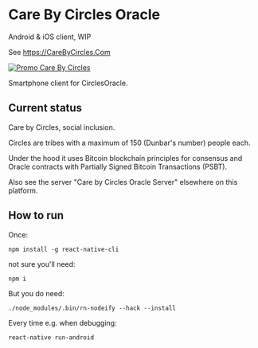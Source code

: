 # Care By Circles Oracle

Android & iOS client, WIP

See https://CareByCircles.Com

[![Promo Care By Circles](READMEImages/CareByCircles.gif)](https://youtu.be/YczwK4v-uJ0)

Smartphone client for CirclesOracle.

## Current status ##

Care by Circles, social inclusion.

Circles are tribes with a maximum of 150 (Dunbar's number) people each.

Under the hood it uses Bitcoin blockchain principles for consensus and Oracle contracts with Partially Signed Bitcoin Transactions (PSBT).

Also see the server "Care by Circles Oracle Server" elsewhere on this platform.

## How to run ##

Once:
````
npm install -g react-native-cli
````
not sure you'll need:
````
npm i
````
But you do need:
````
./node_modules/.bin/rn-nodeify --hack --install
````
Every time e.g. when debugging:
````
react-native run-android
````